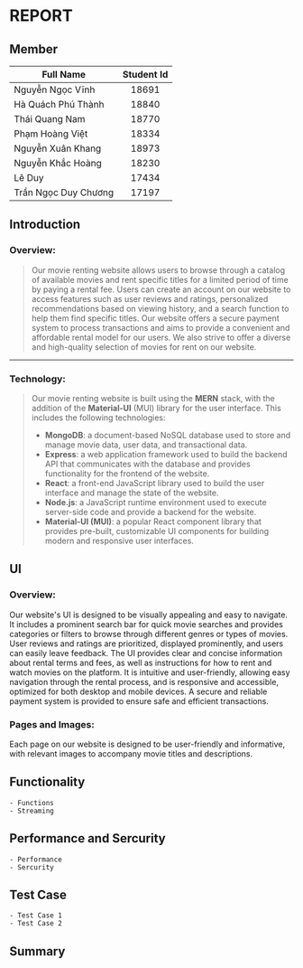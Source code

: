 # REPORT
## Member
| Full Name  | Student Id |
| ---------  | :---: |
| Nguyễn Ngọc Vĩnh  | 18691 |
| Hà Quách Phú Thành | 18840 |
| Thái Quang Nam | 18770 |
| Phạm Hoàng Việt | 18334 |
| Nguyễn Xuân Khang | 18973 |
| Nguyễn Khắc Hoàng | 18230 |
| Lê Duy | 17434 |
| Trần Ngọc Duy Chương | 17197 |

## Introduction
### Overview:
>Our movie renting website allows users to browse through a catalog of available movies and rent specific titles for a limited period of time by paying a rental fee. Users can create an account on our website to access features such as user reviews and ratings, personalized recommendations based on viewing history, and a search function to help them find specific titles. Our website offers a secure payment system to process transactions and aims to provide a convenient and affordable rental model for our users. We also strive to offer a diverse and high-quality selection of movies for rent on our website.
***
### Technology:
>Our movie renting website is built using the **MERN** stack, with the addition of the **Material-UI** (MUI) library for the user interface. This includes the following technologies:
>- **MongoDB**: a document-based NoSQL database used to store and manage movie data, user data, and transactional data.
>- **Express**: a web application framework used to build the backend API that communicates with the database and provides functionality for the frontend of the website.
>- **React**: a front-end JavaScript library used to build the user interface and manage the state of the website.
>- **Node.js**: a JavaScript runtime environment used to execute server-side code and provide a backend for the website.
>- **Material-UI (MUI)**: a popular React component library that provides pre-built, customizable UI components for building modern and responsive user interfaces.


## UI
### Overview:
Our website's UI is designed to be visually appealing and easy to navigate. It includes a prominent search bar for quick movie searches and provides categories or filters to browse through different genres or types of movies. User reviews and ratings are prioritized, displayed prominently, and users can easily leave feedback. The UI provides clear and concise information about rental terms and fees, as well as instructions for how to rent and watch movies on the platform. It is intuitive and user-friendly, allowing easy navigation through the rental process, and is responsive and accessible, optimized for both desktop and mobile devices. A secure and reliable payment system is provided to ensure safe and efficient transactions.

### Pages and Images:
Each page on our website is designed to be user-friendly and informative, with relevant images to accompany movie titles and descriptions.


## Functionality
    - Functions
    - Streaming

## Performance and Sercurity
    - Performance
    - Sercurity

## Test Case
    - Test Case 1
    - Test Case 2
  
## Summary